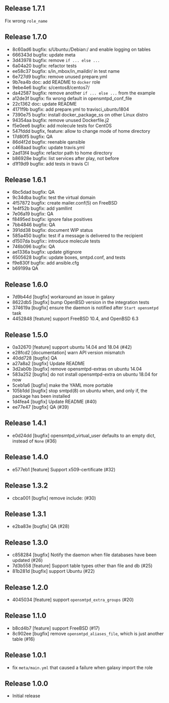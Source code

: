 ## Release 1.7.1

Fix wrong `role_name`

## Release 1.7.0

* 8c60ad6 bugfix: s/Ubuntu:/Debian:/ and enable logging on tables
* 666343d bugfix: update meta
* 3d43978 bugfix: remove `if ... else ...`
* 6a04a20 bugfix: refactor tests
* ee58c37 bugfix: s/in_mbox/in_maildir/ in test name
* 6e727d9 bugfix: remove unused prepare.yml
* 9b7ea4b doc: add README to `docker` role
* 9ebe4e6 bugfix: s/centos8/centos7/
* da42587 bugfix: remove another `if ... else ...` from the example
* a12de3f bugfix: fix wrong default in opensmtpd_conf_file
* 22c1362 doc: update README
* 4171f9b bugfix: add prepare.yml to travisci_ubuntu1804
* 7390e75 bugfix: install docker_package_ss on other Linux distro
* 94354aa bugfix: remove unused Dockerfile.j2
* f5e0ee6 bugfix: add molecule tests for CentOS
* 547fddd bugfix, feature: allow to change mode of home directory
* 17d80f5 bugfix: QA
* 86d4f2d bugfix: reenable qansible
* c468aad bugfix: update travis.yml
* 2ad13f4 bugfix: refactor path to home directory
* b86928e bugfix: list services after play, not before
* d1f19d9 bugfix: add tests in travis CI

## Release 1.6.1

* 6bc5dad bugfix: QA
* 9c34dba bugfix: test the virtual domain
* 4f57872 bugfix: create mailer.conf(5) on FreeBSD
* 1e4f52b bugfix: add yamllint
* 7e06a19 bugfix: QA
* f8495ed bugfix: ignore false positives
* 7bb4846 bugfix: QA
* 391dd38 bugfix: document WIP status
* 585a450 bugfix: test if a message is delivered to the recipient
* d1507da bugfix:: introduce molecule tests
* 746b096 bugfix: QA
* ae1336a bugfix: update gitignore
* 6505628 bugfix: update boxes, smtpd.conf, and tests
* f9e830f bugfix: add ansible.cfg
* b69199a QA

## Release 1.6.0

* 7d9b44d [bugfix] workaround an issue in galaxy
* 8622db5 [bugfix] bump OpenBSD version in the integration tests
* 374619a [bugfix] ensure the daemon is notified after `Start opensmtpd` task
* 4452848 [feature] support FreeBSD 10.4, and OpenBSD 6.3

## Release 1.5.0

* 0a32670 [feature] support ubuntu 14.04 and 18.04 (#42)
* e28fcd2 [documentation] warn API version mismatch
* 40dd728 [bugfix] QA
* a27a8a2 [bugfix] Update README
* 3d2ab0b [bugfix] remove opensmtpd-extras on ubuntu 14.04
* 583a252 [bugfix] do not install opensmtpd-extra on ubuntu 18.04 for now
* 5ceb1a6 [bugfix] make the YAML more portable
* 105b1dd [bugfix] stop smtpd(8) on ubuntu when, and only if, the package has been installed
* 1d4fea4 [bugfix] Update README (#40)
* ee77e47 [bugfix] QA (#39)

## Release 1.4.1

* e0d24dd [bugfix] opensmtpd_virtual_user defaults to an empty dict, instead of `None` (#36)

## Release 1.4.0

* e577eb1 [feature] Support x509-certificate (#32)

## Release 1.3.2

* cbca001 [bugfix] remove include: (#30)

## Release 1.3.1

* e2ba83e [bugfix] QA (#28)

## Release 1.3.0

* c858284 [bugfix] Notify the daemon when file databases have been updated (#26)
* 7d3b558 [feature] Support table types other than file and db (#25)
* 81b281d [bugfix] support Ubuntu (#22)

## Release 1.2.0

* 4045034 [feature] support `opensmtpd_extra_groups` (#20)

## Release 1.1.0

* b8cd4b7 [feature] support FreeBSD (#17)
* 8c902ee [bugfix] remove `opensmtpd_aliases_file`, which is just another table (#16)

## Release 1.0.1

* fix `meta/main.yml` that caused a failure when galaxy import the role

## Release 1.0.0

* Initial release
